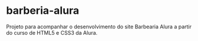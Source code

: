 # barberia-alura
<p> Projeto para acompanhar o desenvolvimento do site Barbearia Alura a partir do curso de HTML5 e CSS3 da Alura. </p>
